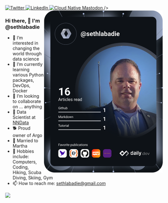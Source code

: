 <div align="left">
  <a href="https://twitter.com/sethlabadie">
    <img
      src="https://img.shields.io/twitter/follow/sethlabadie?label=Twitter&logo=twitter&style=flat-square&color=1da1f2&logoColor=ffffff"
      alt="Twitter"
    />
  </a>
  <a href="https://www.linkedin.com/in/sethlabadie">
    <img
      src="https://img.shields.io/static/v1?logo=linkedin&style=flat-square&color=0072b1&label=LinkedIn&message=%E2%98%86"
      alt="LinkedIn"
    />
  </a>
  <a rel="me" href="https://awscommunity.social/@sethlabadie">
    <img
      src="https://img.shields.io/mastodon/follow/109437637721057155?color=blueviolet&domain=https%3A%2F%2Fcloud-native.social&label=Mastodon&logo=mastodon&logoColor=white&style=flat-square"
      alt="Cloud Native Mastodon"
    />
  </a>

  <a href="https://api.daily.dev/get?r=sethlabadie" target="_blank">
    <img
      width="380"
      align="right"
      src="https://github.com/sethlabadie/sethlabadie/blob/main/devcard.svg"
      alt="Seth Labadie's Dev Card"/></a>
    />
  </a>
</div>


### Hi there, 👋 I'm @sethlabadie
[//]: # (🚨 My blog: [Blog Name]parens https://sethlabadie.dev parens)
- 👀 I’m interested in changing the world through data science
- 🌱 I’m currently learning various Python packages, DevOps, Docker
- 💞️ I’m looking to collaborate on ... anything
- 🚀 Data Scientist at [NNData](https://www.nndata.com)
- 🐕 Proud owner of Argo
- 💍 Married to Martha
- 🙉 Hobbies include: Computers, Coding, Hiking, Scuba Diving, Skiing, Gym
- 📫 How to reach me: sethlabadie@gmail.com
<!--this is an in-line comment-->
[//]: # (This is a comment.)

<img align="center" src="https://github-readme-stats.vercel.app/api/?username=sethlabadie&theme=dracula" />


<!---
sethlabadie/sethlabadie is a ✨ special ✨ repository because its `README.md` (this file) appears on your GitHub profile.
You can click the Preview link to take a look at your changes.
--->

